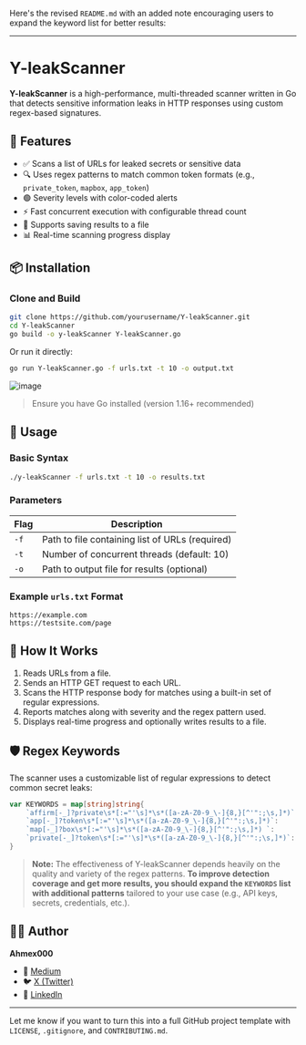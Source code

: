 Here's the revised `README.md` with an added note encouraging users to expand the keyword list for better results:

---

# Y-leakScanner

**Y-leakScanner** is a high-performance, multi-threaded scanner written in Go that detects sensitive information leaks in HTTP responses using custom regex-based signatures.

## 🚀 Features

* ✅ Scans a list of URLs for leaked secrets or sensitive data
* 🔍 Uses regex patterns to match common token formats (e.g., `private_token`, `mapbox`, `app_token`)
* 🟢 Severity levels with color-coded alerts
* ⚡ Fast concurrent execution with configurable thread count
* 💾 Supports saving results to a file
* 📊 Real-time scanning progress display

## 📦 Installation

### Clone and Build

```bash
git clone https://github.com/yourusername/Y-leakScanner.git
cd Y-leakScanner
go build -o y-leakScanner Y-leakScanner.go
```

Or run it directly:

```bash
go run Y-leakScanner.go -f urls.txt -t 10 -o output.txt
```

![image](https://github.com/user-attachments/assets/f706d850-6ccd-4495-b060-a3ee1af47390)

> Ensure you have Go installed (version 1.16+ recommended)

## 🧪 Usage

### Basic Syntax

```bash
./y-leakScanner -f urls.txt -t 10 -o results.txt
```

### Parameters

| Flag | Description                                     |
| ---- | ----------------------------------------------- |
| `-f` | Path to file containing list of URLs (required) |
| `-t` | Number of concurrent threads (default: 10)      |
| `-o` | Path to output file for results (optional)      |

### Example `urls.txt` Format

```
https://example.com
https://testsite.com/page
```

## 🧠 How It Works

1. Reads URLs from a file.
2. Sends an HTTP GET request to each URL.
3. Scans the HTTP response body for matches using a built-in set of regular expressions.
4. Reports matches along with severity and the regex pattern used.
5. Displays real-time progress and optionally writes results to a file.

## 🛡️ Regex Keywords

The scanner uses a customizable list of regular expressions to detect common secret leaks:

```go
var KEYWORDS = map[string]string{
    `affirm[-_]?private\s*[:="'\s]*\s*([a-zA-Z0-9_\-]{8,}[^'":;\s,]*)`: "High",
    `app[-_]?token\s*[:="'\s]*\s*([a-zA-Z0-9_\-]{8,}[^'":;\s,]*)`:      "High",
    `map[-_]?box\s*[:="'\s]*\s*([a-zA-Z0-9_\-]{8,}[^'":;\s,]*) `:       "High",
    `private[-_]?token\s*[:="'\s]*\s*([a-zA-Z0-9_\-]{8,}[^'":;\s,]*)`:  "High",
}
```

> **Note:** The effectiveness of Y-leakScanner depends heavily on the quality and variety of the regex patterns. **To improve detection coverage and get more results, you should expand the `KEYWORDS` list with additional patterns** tailored to your use case (e.g., API keys, secrets, credentials, etc.).

## 🧑‍💻 Author

**Ahmex000**

* 📖 [Medium](https://medium.com/@Ahmex000)
* 🐦 [X (Twitter)](https://x.com/Ahmex000)
* 💼 [LinkedIn](https://linkedin.com/in/Ahmex000)

---

Let me know if you want to turn this into a full GitHub project template with `LICENSE`, `.gitignore`, and `CONTRIBUTING.md`.
